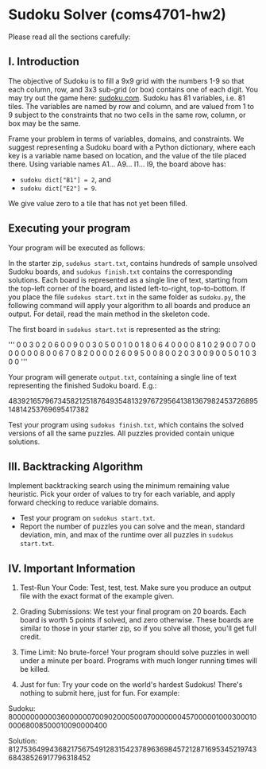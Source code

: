 # Sudoku Solver (coms4701-hw2)

Please read all the sections carefully:

## I. Introduction

The objective of Sudoku is to fill a 9x9 grid with the numbers 1-9 so that each column, row, and 3x3 sub-grid (or box) contains one of each digit. You may try out the game here: [sudoku.com](https://www.sudoku.com/). Sudoku has 81 variables, i.e. 81 tiles. The variables are named by row and column, and are valued from 1 to 9 subject to the constraints that no two cells in the same row, column, or box may be the same.

Frame your problem in terms of variables, domains, and constraints. We suggest representing a Sudoku board with a Python dictionary, where each key is a variable name based on location, and the value of the tile placed there. Using variable names A1... A9... I1... I9, the board above has:

- `sudoku dict["B1"] = 2`, and
- `sudoku dict["E2"] = 9`.

We give value zero to a tile that has not yet been filled.

## Executing your program

Your program will be executed as follows:

In the starter zip, `sudokus start.txt`, contains hundreds of sample unsolved Sudoku boards, and `sudokus finish.txt` contains the corresponding solutions. Each board is represented as a single line of text, starting from the top-left corner of the board, and listed left-to-right, top-to-bottom. If you place the file `sudokus start.txt` in the same folder as `sudoku.py`, the following command will apply your algorithm to all boards and produce an output. For detail, read the main method in the skeleton code.


The first board in `sudokus start.txt` is represented as the string:

'''
0 0 3 0 2 0 6 0 0
9 0 0 3 0 5 0 0 1
0 0 1 8 0 6 4 0 0
0 0 8 1 0 2 9 0 0
7 0 0 0 0 0 0 0 8
0 0 6 7 0 8 2 0 0
0 0 2 6 0 9 5 0 0
8 0 0 2 0 3 0 0 9
0 0 5 0 1 0 3 0 0
'''


Your program will generate `output.txt`, containing a single line of text representing the finished Sudoku board. E.g.:

483921657967345821251876493548132976729564138136798245372689514814253769695417382


Test your program using `sudokus finish.txt`, which contains the solved versions of all the same puzzles. All puzzles provided contain unique solutions.

## III. Backtracking Algorithm

Implement backtracking search using the minimum remaining value heuristic. Pick your order of values to try for each variable, and apply forward checking to reduce variable domains.

- Test your program on `sudokus start.txt`.
- Report the number of puzzles you can solve and the mean, standard deviation, min, and max of the runtime over all puzzles in `sudokus start.txt`.

## IV. Important Information

1. Test-Run Your Code: Test, test, test. Make sure you produce an output file with the exact format of the example given.

2. Grading Submissions: We test your final program on 20 boards. Each board is worth 5 points if solved, and zero otherwise. These boards are similar to those in your starter zip, so if you solve all those, you'll get full credit.

3. Time Limit: No brute-force! Your program should solve puzzles in well under a minute per board. Programs with much longer running times will be killed.

4. Just for fun: Try your code on the world's hardest Sudokus! There's nothing to submit here, just for fun. For example:

Sudoku:
800000000003600000070090200050007000000045700000100030001000068008500010090000400


Solution:
812753649943682175675491283154237896369845721287169534521974368438526917796318452









